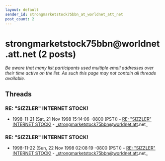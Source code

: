 ```yaml
---
layout: default
sender_id: strongmarketstock75bbn_at_worldnet_att_net
post_count: 2
---
```


# strongmarketstock75bbn<span>@</span>worldnet.att.net (2 posts)

_Be aware that many list participants used multiple email addresses over their time active on the list. As such this page may not contain all threads available._

## Threads

### RE:  "SIZZLER" INTERNET STOCK!
+ 1998-11-21 (Sat, 21 Nov 1998 15:14:06 -0800 (PST)) - [RE:  "SIZZLER" INTERNET STOCK!](/archive/1998/11/bc3b5d1a78cca367cfcf16eaccacbe916c2f776550c19edd0f91b21fe2c36f6a) - _strongmarketstock75bbn@worldnet.att.net_

### RE:  "SIZZLER" INTERNET STOCK!
+ 1998-11-22 (Sun, 22 Nov 1998 02:08:19 -0800 (PST)) - [RE:  "SIZZLER" INTERNET STOCK!](/archive/1998/11/e27eb4c5dd9e9dfeacfd5afaf9b4f78966b0ed5a631731928b43a9c8298765e2) - _strongmarketstock75bbn@worldnet.att.net_

